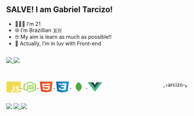 ## SALVE! I am Gabriel Tarcizo!
- 🙋🏻‍♂️ I’m 21 
- 🌐 I’m Brazillian :brazil:
- 🤓 My aim is learn as much as possible!!
- 🥰 Actually, I’m in luv with Front-end

##

<div align="left">
  <a href="https://github.com/gTarcizo">
  <img height="180em" src="https://github-readme-stats.vercel.app/api?username=gTarcizo&show_icons=true&theme=tokyonight&include_all_commits=true&count_private=true"/>
  <img height="180em" src="https://github-readme-stats.vercel.app/api/top-langs/?username=gTarcizo&layout=compact&langs_count=7&theme=tokyonight"/>
</div>
  
  ##
  
  <div style="display: inline_block" align="left"><br>
  <img align="center" alt="Tarcizo-js" height="30" width="40" src="https://raw.githubusercontent.com/devicons/devicon/master/icons/javascript/javascript-plain.svg">
  <img align="center" alt="Tarcizo-js" height="30" width="40" src="https://raw.githubusercontent.com/devicons/devicon/master/icons/nodejs/nodejs-plain.svg">
  <img align="center" alt="Tarcizo-html" height="30" width="40" src="https://raw.githubusercontent.com/devicons/devicon/master/icons/html5/html5-original.svg">
  <img align="center" alt="Tarcizo-css" height="30" width="40" src="https://raw.githubusercontent.com/devicons/devicon/master/icons/css3/css3-original.svg">
  <img align="center" alt="Tarcizo-js" height="30" width="40" src="https://raw.githubusercontent.com/devicons/devicon/master/icons/mongodb/mongodb-plain.svg">
  <img align="center" alt="Tarcizo-js" height="30" width="40" src="https://raw.githubusercontent.com/devicons/devicon/master/icons/vuejs/vuejs-original.svg">
  <img align="right" alt="Tarcizo-pic" height="150" style="border-radius:50px;" src="https://cdn.discordapp.com/attachments/943609633375940640/949118089117728788/download20220304222017.png">
</div>
  
  ##
  
  <div> 
  <a href="https://www.instagram.com/_gtarcizo/" target="_blank"><img src="https://img.shields.io/badge/-Instagram-%23E4405F?style=for-the-badge&logo=instagram&logoColor=white" target="_blank"></a>
 	<a href="https://www.twitch.tv/tarcizo" target="_blank"><img src="https://img.shields.io/badge/Twitch-9146FF?style=for-the-badge&logo=twitch&logoColor=white" target="_blank"</a>
  <a href="https://www.linkedin.com/in/gabriel-tarcizo-798010187/" target="_blank"><img src="https://img.shields.io/badge/-LinkedIn-%230077B5?style=for-the-badge&logo=linkedin&logoColor=white" target="_blank"></a> 
    
 
</div>
